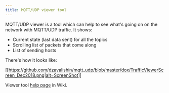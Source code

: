 ```yaml
---
title: MQTT/UDP viewer tool
---
```


MQTT/UDP viewer is a tool which can help to see what's going on on the network with MQTT/UDP traffic. It shows:

* Current state (last data sent) for all the topics
* Scrolling list of packets that come along
* List of sending hosts

There's how it looks like:

[[https://github.com/dzavalishin/mqtt_udp/blob/master/dox/TrafficViewerScreen_Dec2018.png|alt=ScreenShot]]


Viewer tool [help page](https://github.com/dzavalishin/mqtt_udp/wiki/MQTT-UDP-Viewer-Help) in Wiki.
